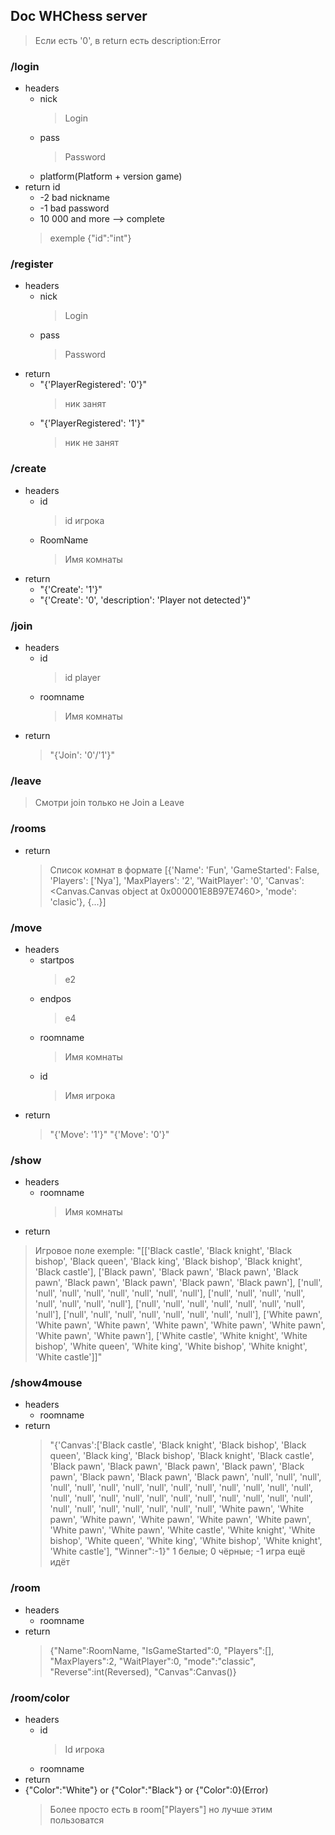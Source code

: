 ## Doc WHChess server

> Если есть '0', в return есть description:Error

### /login
  * headers
    * nick 
        > Login
    * pass 
        > Password
    * platform(Platform + version game)
  * return id 
    * -2 bad nickname
    * -1 bad password
    * 10 000 and more --> complete
    > exemple
    > {"id":"int"}
### /register
  * headers
    * nick 
        > Login
    * pass 
        > Password
  * return
    * "{'PlayerRegistered': '0'}"
      > ник занят
    * "{'PlayerRegistered': '1'}"
      > ник не занят
### /create
  * headers
    * id
      > id игрока
    * RoomName
      > Имя комнаты
  * return
    * "{'Create': '1'}"
    * "{'Create': '0', 'description': 'Player not detected'}"
### /join
  * headers
    * id
      >id player
    * roomname
      >Имя комнаты
  * return
    > "{'Join': '0'/'1'}"
### /leave
  > Смотри join только не Join а Leave
### /rooms
  * return
    > Список комнат в формате
      > [{'Name': 'Fun', 'GameStarted': False, 'Players': ['Nya'], 'MaxPlayers': '2', 'WaitPlayer': '0', 'Canvas': <Canvas.Canvas object at 0x000001E8B97E7460>, 'mode': 'clasic'},
      > {...}]
### /move
  * headers
    * startpos
      > e2
    * endpos
      > e4
    * roomname
      > Имя комнаты
    * id
      > Имя игрока
  * return
    > "{'Move': '1'}"
    > "{'Move': '0'}"
### /show
 * headers
   * roomname
     >Имя комнаты
 * return
  > Игровое поле
  > exemple:
  > "[['Black castle', 'Black knight', 'Black bishop', 'Black queen', 'Black king', 'Black bishop', 'Black knight', 'Black castle'], ['Black pawn', 'Black pawn', 'Black pawn', 'Black pawn', 'Black pawn', 'Black pawn', 'Black pawn', 'Black pawn'], ['null', 'null', 'null', 'null', 'null', 'null', 'null', 'null'], ['null', 'null', 'null', 'null', 'null', 'null', 'null', 'null'], ['null', 'null', 'null', 'null', 'null', 'null', 'null', 'null'], ['null', 'null', 'null', 'null', 'null', 'null', 'null', 'null'], ['White pawn', 'White pawn', 'White pawn', 'White pawn', 'White pawn', 'White pawn', 'White pawn', 'White pawn'], ['White castle', 'White knight', 'White bishop', 'White queen', 'White king', 'White bishop', 'White knight', 'White castle']]"
### /show4mouse
 * headers
   * roomname
 * return
   > "{'Canvas':['Black castle', 'Black knight', 'Black bishop', 'Black queen', 'Black king', 'Black bishop', 'Black knight', 'Black castle', 'Black pawn', 'Black pawn', 'Black pawn', 'Black pawn', 'Black pawn', 'Black pawn', 'Black pawn', 'Black pawn', 'null', 'null', 'null', 'null', 'null', 'null', 'null', 'null', 'null', 'null', 'null', 'null', 'null', 'null', 'null', 'null', 'null', 'null', 'null', 'null', 'null', 'null', 'null', 'null', 'null', 'null', 'null', 'null', 'null', 'null', 'null', 'null', 'White pawn', 'White pawn', 'White pawn', 'White pawn', 'White pawn', 'White pawn', 'White pawn', 'White pawn', 'White castle', 'White knight', 'White bishop', 'White queen', 'White king', 'White bishop', 'White knight', 'White castle'], "Winner":-1}"
     > 1 белые; 0 чёрные; -1 игра ещё идёт
### /room
 * headers
   * roomname
 * return
   > {"Name":RoomName, "IsGameStarted":0, "Players":[], "MaxPlayers":2, "WaitPlayer":0, "mode":"classic", "Reverse":int(Reversed), "Canvas":Canvas()}
### /room/color
 * headers
   * id
     > Id игрока
   * roomname
 * return
  * {"Color":"White"} or {"Color":"Black"} or {"Color":0}(Error)
    > Более просто есть в room["Players"] но лучше этим пользоватся
